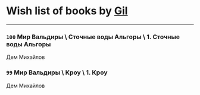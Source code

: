 # Wish list of books by [Gil](https://plus.google.com/u/0/101934994962487087520/)
---

### `100` Мир Вальдиры \ Сточные воды Альгоры \ 1. Сточные воды Альгоры
Дем Михайлов

### `99` Мир Вальдиры \ Кроу \ 1. Кроу
Дем Михайлов

